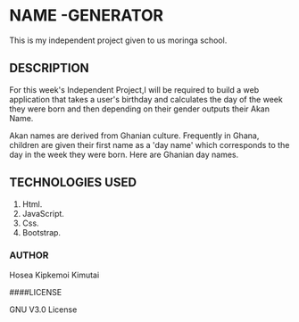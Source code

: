 # NAME -GENERATOR
This is my independent project given to us moringa school.
## DESCRIPTION
For this week's Independent Project,I will be required to build a web application that takes a user's birthday and calculates the day of the week they were born and then depending on their gender outputs their Akan Name. 

Akan names are derived from Ghanian culture. Frequently in Ghana, children are given their first name as a 'day name' which corresponds to the day in the week they were born. Here are Ghanian day names.

## TECHNOLOGIES USED
1. Html.
2. JavaScript.
3. Css.
4. Bootstrap.
### AUTHOR

Hosea Kipkemoi Kimutai

####LICENSE

GNU V3.0 License


